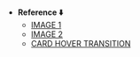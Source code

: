 - **Reference ⬇️**
  - [IMAGE 1](https://wallhaven.cc/w/x199ml)
  - [IMAGE 2](https://wallhaven.cc/w/4lvpwq)
  - [CARD HOVER TRANSITION](https://youtu.be/avdjKAN9P-o?si=broQSgUFzAhIrqqw)
